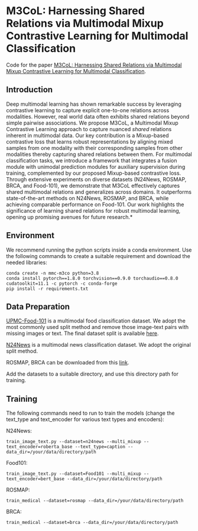 # M3CoL: Harnessing Shared Relations via Multimodal Mixup Contrastive Learning for Multimodal Classification
Code for the paper [M3CoL: Harnessing Shared Relations via Multimodal Mixup Contrastive Learning for Multimodal Classification](https://arxiv.org/abs/2409.17777).

## Introduction
Deep multimodal learning has shown remarkable success by leveraging contrastive learning to capture explicit one-to-one relations across modalities. However, real world data often exhibits shared relations beyond simple pairwise associations. We propose M3CoL, a Multimodal Mixup Contrastive Learning approach to capture nuanced *shared* relations inherent in multimodal data. Our key contribution is a Mixup-based contrastive loss that learns robust representations by aligning mixed samples from one modality with their corresponding samples from other modalities thereby capturing shared relations between them. For multimodal classification tasks, we introduce a framework that integrates a fusion module with unimodal prediction modules for auxiliary supervision during training, complemented by our proposed Mixup-based contrastive loss. Through extensive experiments on diverse datasets (N24News, ROSMAP, BRCA, and Food-101), we demonstrate that M3CoL effectively captures shared multimodal relations and generalizes across domains. It outperforms state-of-the-art methods on N24News, ROSMAP, and BRCA, while achieving comparable performance on Food-101. Our work highlights the significance of learning shared relations for robust multimodal learning, opening up promising avenues for future research.*

## Environment
We recommend running the python scripts inside a conda environment. Use the following commands to create a suitable requirement and download the needed libraries:
```
conda create -n mmc-m3co python=3.8
conda install pytorch==1.8.0 torchvision==0.9.0 torchaudio==0.8.0 cudatoolkit=11.1 -c pytorch -c conda-forge
pip install -r requirements.txt
```

## Data Preparation
[UPMC-Food-101](https://visiir.isir.upmc.fr/explore) is a multimodal food classification dataset. We adopt the most commonly used split method and remove those image-text pairs with missing images or text. The final dataset split is available [here](https://drive.google.com/drive/folders/11U1pjjQ5z6NaG9Gojo6QrSbIqEMYft7m?usp=share_link).

[N24News](https://github.com/billywzh717/n24news) is a multimodal news classification dataset. We adopt the original split method.

ROSMAP, BRCA can be downloaded from this [link](https://github.com/txWang/MOGONET/).

Add the datasets to a suitable directory, and use this directory path for training.

## Training

The following commands need to run to train the models (change the text_type and text_encoder for various text types and encoders):

N24News:
```
train_image_text.py --dataset=n24news --multi_mixup --text_encoder=roberta_base --text_type=caption --data_dir=/your/data/directory/path
```

Food101:
```
train_image_text.py --dataset=Food101 --multi_mixup --text_encoder=bert_base --data_dir=/your/data/directory/path
```

ROSMAP:
```
train_medical --dataset=rosmap --data_dir=/your/data/directory/path
```

BRCA:
```
train_medical --dataset=brca --data_dir=/your/data/directory/path
```